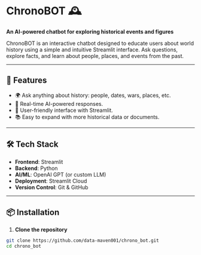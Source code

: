 # ChronoBOT 🕰️  
**An AI-powered chatbot for exploring historical events and figures**

ChronoBOT is an interactive chatbot designed to educate users about world history using a simple and intuitive Streamlit interface. Ask questions, explore facts, and learn about people, places, and events from the past.

---

## 🚀 Features

- 🌍 Ask anything about history: people, dates, wars, places, etc.
- 💬 Real-time AI-powered responses.
- 🎨 User-friendly interface with Streamlit.
- 📚 Easy to expand with more historical data or documents.

---

## 🛠️ Tech Stack

- **Frontend**: Streamlit
- **Backend**: Python
- **AI/ML**: OpenAI GPT (or custom LLM)
- **Deployment**: Streamlit Cloud
- **Version Control**: Git & GitHub

---

## 📦 Installation

1. **Clone the repository**

```bash
git clone https://github.com/data-maven001/chrono_bot.git
cd chrono_bot
